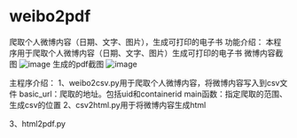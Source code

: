 # weibo2pdf
爬取个人微博内容（日期、文字、图片），生成可打印的电子书
功能介绍：
本程序用于爬取个人微博内容（日期、文字、图片）生成可打印的电子书
微博内容截图
![image](img/weibo.png)
生成的pdf截图
![image](img/pdf.png)

主程序介绍：
1、weibo2csv.py用于爬取个人微博内容，将微博内容写入到csv文件
basic_url：爬取的地址。包括uid和containerid
main函数：指定爬取的范围、生成csv的位置
2、csv2html.py用于将微博内容生成html

3、html2pdf.py
